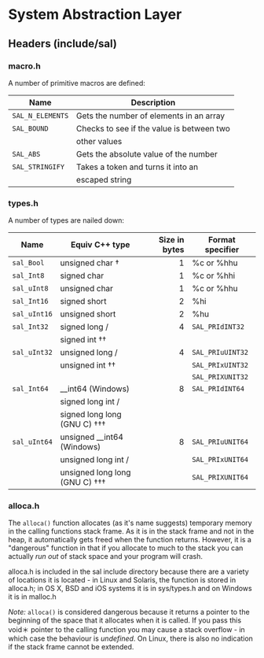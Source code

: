 # System Abstraction Layer
## Headers (include/sal)

### macro.h
A number of primitive macros are defined:

| Name                 | Description                               |
|----------------------|-------------------------------------------|
| ```SAL_N_ELEMENTS``` | Gets the number of elements in an array   |
| ```SAL_BOUND```      | Checks to see if the value is between two |
|                      | other values                              |
| ```SAL_ABS```        | Gets the absolute value of the number     |
| ```SAL_STRINGIFY```  | Takes a token and turns it into an        |
|                      | escaped string                            |

### types.h
A number of types are nailed down:

| Name             | Equiv C++ type                  | Size in bytes | Format specifier     |
|------------------|---------------------------------|--------------:|----------------------|
| ```sal_Bool```   | unsigned char †                 |             1 | %c or %hhu           |
| ```sal_Int8```   | signed char                     |             1 | %c or %hhi           |
| ```sal_uInt8```  | unsigned char                   |             1 | %c or %hhu           |
| ```sal_Int16```  | signed short                    |             2 | %hi                  |
| ```sal_uInt16``` | unsigned short                  |             2 | %hu                  |
| ```sal_Int32```  | signed long /                   |             4 | ```SAL_PRIdINT32```  |
|                  | signed int ††                   |               |                      |    
| ```sal_uInt32``` | unsigned long /                 |             4 | ```SAL_PRIuUINT32``` |
|                  | unsigned int ††                 |               | ```SAL_PRIxUINT32``` |
|                  |                                 |               | ```SAL_PRIXUNIT32``` |
| ```sal_Int64```  | \_\_int64 (Windows)             |             8 | ```SAL_PRIdINT64```  |
|                  | signed long int /               |               |
|                  | signed long long (GNU C) †††    |               |
| ```sal_uInt64``` | unsigned \_\_int64 (Windows)    |             8 | ```SAL_PRIuUNIT64``` |
|                  | unsigned long int /             |               | ```SAL_PRIxUNIT64``` |
|                  | unsigned long long (GNU C) †††  |               | ```SAL_PRIXUNIT64``` |

### alloca.h 

The ```alloca()``` function allocates (as it's name suggests) temporary memory in the calling functions stack frame. As it is in the stack frame and not in the heap, it automatically gets freed when the function returns. However, it is a "dangerous" function in that if you allocate to much to the stack you can actually *run out* of stack space and your program will crash. 

alloca.h is included in the sal include directory because there are a variety of locations it is located - in Linux and Solaris, the function is stored in alloca.h; in OS X, BSD and iOS systems it is in sys/types.h and on Windows it is in malloc.h

*Note:* ```alloca()``` is considered dangerous because it returns a pointer to the beginning of the space that it allocates when it is called. If you pass this void＊ pointer to the calling function you may cause a stack overflow - in which case the behaviour is *undefined*. On Linux, there is also no indication if the stack frame cannot be extended. 






